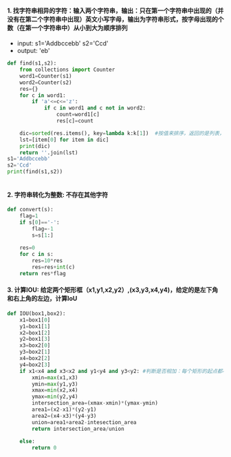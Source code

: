 #### 1. 找字符串相异的字符：输入两个字符串，输出：只在第一个字符串中出现的（并没有在第二个字符串中出现）英文小写字母，输出为字符串形式，按字母出现的个数（在第一个字符串中）从小到大为顺序排列
* input: s1='Addbccebb' s2='Ccd'
* output: 'eb'
```python
def find(s1,s2):
    from collections import Counter
    word1=Counter(s1)
    word2=Counter(s2)
    res={}
    for c in word1:
        if 'a'<=c<='z':
            if c in word1 and c not in word2:
                count=word1[c]
                res[c]=count

    dic=sorted(res.items(), key=lambda k:k[1])  #按值来排序，返回的是列表，列表每个元素是一个元组(key, value)
    lst=[item[0] for item in dic]
    print(dic)
    return ''.join(lst)
s1='Addbccebb'
s2='Ccd'
print(find(s1,s2))
    
```
#### 2. 字符串转化为整数: 不存在其他字符
```python
def convert(s):
    flag=1
    if s[0]=='-':
        flag=-1
        s=s[1:]
    
    res=0
    for c in s:
        res=10*res
        res=res+int(c)
    return res*flag
```
#### 3. 计算IOU: 给定两个矩形框（x1,y1,x2,y2）,(x3,y3,x4,y4)，给定的是左下角和右上角的左边，计算IoU
```python
def IOU(box1,box2):
    x1=box1[0]
    y1=box1[1]
    x2=box1[2]
    y2=box1[3]
    x3=box2[0]
    y3=box2[1]
    x4=box2[2]
    y4=box2[3]
    if x1<x4 and x3<x2 and y1<y4 and y3<y2: #判断是否相加：每个矩形的起点都小于另一个的终点
        xmin=max(x1,x3)
        ymin=max(y1,y3)
        xmax=min(x2,x4)
        ymax=min(y2,y4)
        intersection_area=(xmax-xmin)*(ymax-ymin)
        area1=(x2-x1)*(y2-y1)
        area2=(x4-x3)*(y4-y3)
        union=area1+area2-intesection_area
        return intersection_area/union
    
    else:
        return 0
```
